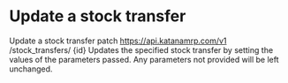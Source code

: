 # Update a stock transfer

Update a stock transfer patch https://api.katanamrp.com/v1 /stock_transfers/ {id}
Updates the specified stock transfer by setting the values of the parameters passed. Any
parameters not provided will be left unchanged.
